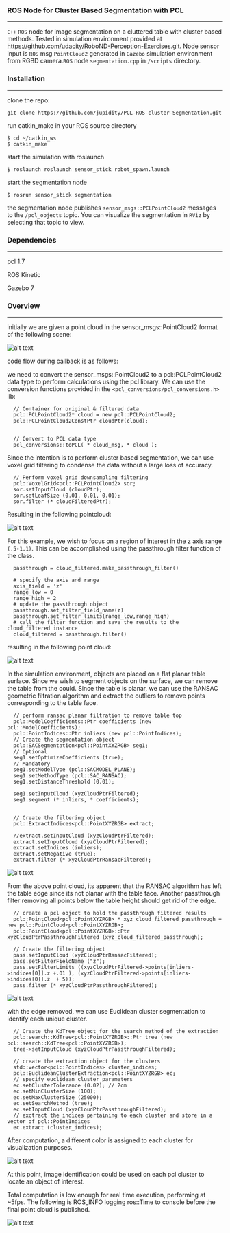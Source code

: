 [image1]: ./photos/originalPointCloud.png
[image2]: ./photos/VoxelPointCloud.png
[image3]: ./photos/passthroughPointCloud.png
[image4]: ./photos/ransacPointCloud.png
[image5]: ./photos/passthroughEdgePointCloud.png
[image6]: ./photos/finalSegmentation.png
[image7]: ./photos/nodeDuration.png

### ROS Node for Cluster Based Segmentation with PCL
---

`C++` `ROS` node for image segmentation on a cluttered table with cluster based methods. Tested in simulation environment provided at https://github.com/udacity/RoboND-Perception-Exercises.git. Node sensor input is `ROS` msg `PointCloud2` generated in `Gazebo` simulation environment from RGBD camera.`ROS` node `segmentation.cpp` in ``/scripts`` directory.   

### Installation
---

clone the repo:

    git clone https://github.com/jupidity/PCL-ROS-cluster-Segmentation.git

run catkin_make in your ROS source directory

    $ cd ~/catkin_ws
    $ catkin_make

start the simulation with roslaunch

    $ roslaunch roslaunch sensor_stick robot_spawn.launch

start the segmentation node

    $ rosrun sensor_stick segmentation

the segmentation node publishes `sensor_msgs::PCLPointCloud2` messages to the `/pcl_objects` topic. You can visualize the segmentation in `RViz` by selecting that topic to view.


### Dependencies
---

pcl 1.7

ROS Kinetic

Gazebo 7

### Overview
---

initially we are given a point cloud in the sensor_msgs::PointCloud2 format of the following scene:

![alt text][image1]


code flow during callback is as follows:

we need to convert the sensor_msgs::PointCloud2 to a pcl::PCLPointCloud2 data type to perform calculations using the pcl library. We can use the conversion functions provided in the `<pcl_conversions/pcl_conversions.h>` lib:

      // Container for original & filtered data
      pcl::PCLPointCloud2* cloud = new pcl::PCLPointCloud2;
      pcl::PCLPointCloud2ConstPtr cloudPtr(cloud);


      // Convert to PCL data type
      pcl_conversions::toPCL( * cloud_msg, * cloud );


Since the intention is to perform cluster based segmentation, we can use voxel grid filtering to condense the data without a large loss of accuracy.

      // Perform voxel grid downsampling filtering
      pcl::VoxelGrid<pcl::PCLPointCloud2> sor;
      sor.setInputCloud (cloudPtr);
      sor.setLeafSize (0.01, 0.01, 0.01);
      sor.filter (* cloudFilteredPtr);

Resulting in the following pointcloud:

![alt text][image2]


For this example, we wish to focus on a region of interest in the z axis range ``(.5-1.1)``. This can be accomplished using the passthrough filter function of the class.

      passthrough = cloud_filtered.make_passthrough_filter()

      # specify the axis and range
      axis_field = 'z'
      range_low = 0
      range_high = 2
      # update the passthrough object
      passthrough.set_filter_field_name(z)
      passthrough.set_filter_limits(range_low,range_high)
      # call the filter function and save the results to the cloud_filtered instance
      cloud_filtered = passthrough.filter()

resulting in the following point cloud:

![alt text][image3]


In the simulation environment, objects are placed on a flat planar table surface. Since we wish to segment objects on the surface, we can remove the table from the could. Since the table is planar, we can use the RANSAC geometric filtration algorithm and extract the outliers to remove points corresponding to the table face.   

      // perform ransac planar filtration to remove table top
      pcl::ModelCoefficients::Ptr coefficients (new pcl::ModelCoefficients);
      pcl::PointIndices::Ptr inliers (new pcl::PointIndices);
      // Create the segmentation object
      pcl::SACSegmentation<pcl::PointXYZRGB> seg1;
      // Optional
      seg1.setOptimizeCoefficients (true);
      // Mandatory
      seg1.setModelType (pcl::SACMODEL_PLANE);
      seg1.setMethodType (pcl::SAC_RANSAC);
      seg1.setDistanceThreshold (0.01);

      seg1.setInputCloud (xyzCloudPtrFiltered);
      seg1.segment (* inliers, * coefficients);


      // Create the filtering object
      pcl::ExtractIndices<pcl::PointXYZRGB> extract;

      //extract.setInputCloud (xyzCloudPtrFiltered);
      extract.setInputCloud (xyzCloudPtrFiltered);
      extract.setIndices (inliers);
      extract.setNegative (true);
      extract.filter (* xyzCloudPtrRansacFiltered);

![alt text][image4]    

From the above point cloud, its apparent that the RANSAC algorithm has left the table edge since its not planar with the table face. Another passthrough filter removing all points below the table height should get rid of the edge.


      // create a pcl object to hold the passthrough filtered results
      pcl::PointCloud<pcl::PointXYZRGB> * xyz_cloud_filtered_passthrough = new pcl::PointCloud<pcl::PointXYZRGB>;
      pcl::PointCloud<pcl::PointXYZRGB>::Ptr xyzCloudPtrPassthroughFiltered (xyz_cloud_filtered_passthrough);

      // Create the filtering object
      pass.setInputCloud (xyzCloudPtrRansacFiltered);
      pass.setFilterFieldName ("z");
      pass.setFilterLimits ((xyzCloudPtrFiltered->points[inliers->indices[0]].z +.01 ), (xyzCloudPtrFiltered->points[inliers->indices[0]].z  + 5));
      pass.filter (* xyzCloudPtrPassthroughFiltered);

![alt text][image5]


with the edge removed, we can use Euclidean cluster segmentation to identify each unique cluster.



      // Create the KdTree object for the search method of the extraction
      pcl::search::KdTree<pcl::PointXYZRGB>::Ptr tree (new pcl::search::KdTree<pcl::PointXYZRGB>);
      tree->setInputCloud (xyzCloudPtrPassthroughFiltered);

      // create the extraction object for the clusters
      std::vector<pcl::PointIndices> cluster_indices;
      pcl::EuclideanClusterExtraction<pcl::PointXYZRGB> ec;
      // specify euclidean cluster parameters
      ec.setClusterTolerance (0.02); // 2cm
      ec.setMinClusterSize (100);
      ec.setMaxClusterSize (25000);
      ec.setSearchMethod (tree);
      ec.setInputCloud (xyzCloudPtrPassthroughFiltered);
      // exctract the indices pertaining to each cluster and store in a vector of pcl::PointIndices
      ec.extract (cluster_indices);

After computation, a different color is assigned to each cluster for visualization purposes.

![alt text][image6]

At this point, image identification could be used on each pcl cluster to locate an object of interest.

Total computation is low enough for real time execution, performing at ~5fps. The following is ROS_INFO logging ros::Time to console before the final point cloud is published. 

![alt text][image7]
